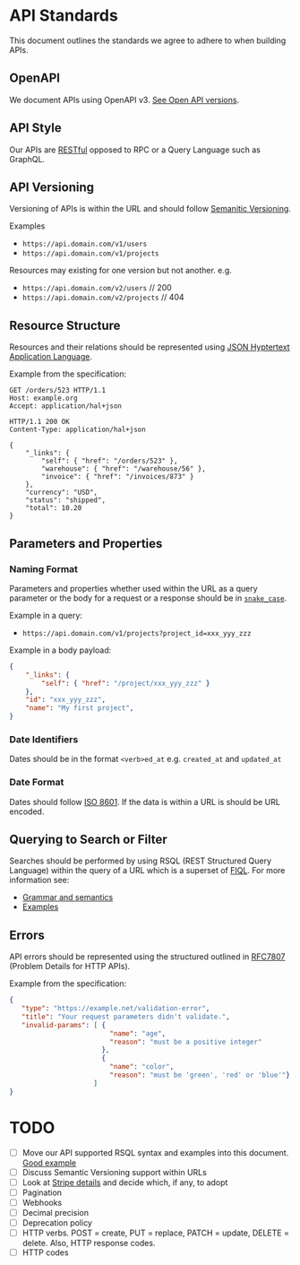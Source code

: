 # API Standards

This document outlines the standards we agree to adhere to when building APIs.

## OpenAPI

We document APIs using OpenAPI v3. [See Open API versions](https://github.com/OAI/OpenAPI-Specification/tree/master/versions).

## API Style

Our APIs are [RESTful](https://en.wikipedia.org/wiki/Representational_state_transfer) opposed to RPC or a Query Language such as GraphQL.

## API Versioning

Versioning of APIs is within the URL and should follow [Semanitic Versioning](https://semver.org/).

Examples

- `https://api.domain.com/v1/users`
- `https://api.domain.com/v1/projects`

Resources may existing for one version but not another. e.g.

- `https://api.domain.com/v2/users` // 200
- `https://api.domain.com/v2/projects` // 404

## Resource Structure

Resources and their relations should be represented using [JSON Hyptertext Application Language](https://tools.ietf.org/html/draft-kelly-json-hal-08).

Example from the specification:

```
GET /orders/523 HTTP/1.1
Host: example.org
Accept: application/hal+json

HTTP/1.1 200 OK
Content-Type: application/hal+json

{
    "_links": {
        "self": { "href": "/orders/523" },
        "warehouse": { "href": "/warehouse/56" },
        "invoice": { "href": "/invoices/873" }
    },
    "currency": "USD",
    "status": "shipped",
    "total": 10.20
}
```

## Parameters and Properties

### Naming Format

Parameters and properties whether used within the URL as a query parameter or the body for a request or a response should be in [`snake_case`](https://en.wikipedia.org/wiki/Snake_case).

Example in a query:

- `https://api.domain.com/v1/projects?project_id=xxx_yyy_zzz`

Example in a body payload:

```json
{
    "_links": {
        "self": { "href": "/project/xxx_yyy_zzz" }
    },
    "id": "xxx_yyy_zzz",
    "name": "My first project",
}
```

### Date Identifiers

Dates should be in the format `<verb>ed_at` e.g. `created_at` and `updated_at`

### Date Format

Dates should follow [ISO 8601](https://en.wikipedia.org/wiki/ISO_8601). If the data is within a URL is should be URL encoded.

## Querying to Search or Filter

Searches should be performed by using RSQL (REST Structured Query Language) within the query of a URL which is a superset of [FIQL](https://tools.ietf.org/html/draft-nottingham-atompub-fiql-00). For more information see:

- [Grammar and semantics](https://github.com/jirutka/rsql-parser#grammar-and-semantic)
- [Examples](https://github.com/jirutka/rsql-parser#examples)

## Errors

API errors should be represented using the structured outlined in [RFC7807](https://tools.ietf.org/html/rfc7807) (Problem Details for HTTP APIs).

Example from the specification:

```json
{
   "type": "https://example.net/validation-error",
   "title": "Your request parameters didn't validate.",
   "invalid-params": [ {
                         "name": "age",
                         "reason": "must be a positive integer"
                       },
                       {
                         "name": "color",
                         "reason": "must be 'green', 'red' or 'blue'"}
                     ]
}
```


# TODO

- [ ] Move our API supported RSQL syntax and examples into this document. [Good example](https://developer.here.com/olp/documentation/data-client-library/dev_guide/client/rsql.html)
- [ ] Discuss Semantic Versioning support within URLs
- [ ] Look at [Stripe details](https://media-exp1.licdn.com/dms/image/C5622AQHx3XDY-qMIkA/feedshare-shrink_2048_1536/0?e=1593648000&v=beta&t=mfr9NzejKJTXLPuvOAt8v9jfJtB-cjiWn5_2-R-78RM) and decide which, if any, to adopt
- [ ] Pagination
- [ ] Webhooks
- [ ] Decimal precision
- [ ] Deprecation policy
- [ ] HTTP verbs. POST = create, PUT = replace, PATCH = update, DELETE = delete. Also, HTTP response codes.
- [ ] HTTP codes